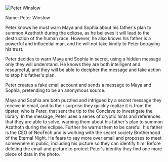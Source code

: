 ![Peter Winslow](peter.jpg)

Name: Peter Winslow

Peter knows he must warn Maya and Sophia about his father's plan to summon Azathoth during the eclipse, as he believes it will lead to the destruction of the human race. However, he also knows his father is a powerful and influential man, and he will not take kindly to Peter betraying his trust. 

Peter decides to warn Maya and Sophia in secret, using a hidden message only they will understand. He knows they are both intelligent and resourceful, and they will be able to decipher the message and take action to stop his father's plan. 

Peter creates a fake email account and sends a message to Maya and Sophia, pretending to be an anonymous source. 

Maya and Sophia are both puzzled and intrigued by a secret message they receive in email, and to their surprise they quickly realize it is from the tipster, who is Peter, that sent the tip to the Conclave to investigate the library. In the message, Peter uses a series of cryptic hints and references that they are able to solve, warning them about his father's plan to summon Azathoth during the eclipse. Further he warns them to be careful, his father is the CEO of NeoTech and is working with the secret society Brotherhood of the Eternal Night. He fears to say more over email and proposes to meet somewhere in public, including his picture so they can identify him. Before deleting the email and picture to protect Peter's identity they find one more piece of data in the photo.
